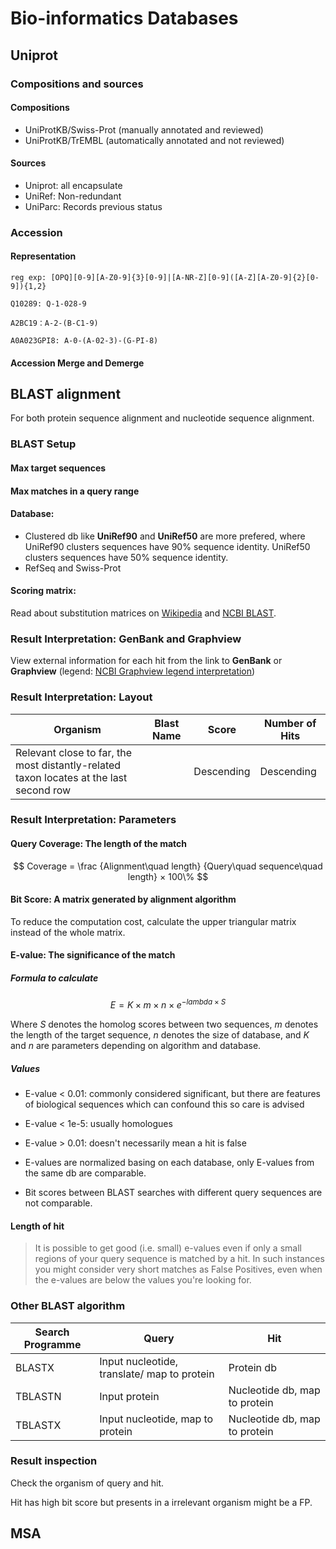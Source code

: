 # Bio-informatics Databases

## **Uniprot**

### Compositions and sources

#### Compositions

- UniProtKB/Swiss-Prot (manually annotated and reviewed)
- UniProtKB/TrEMBL (automatically annotated and not reviewed)

#### Sources

- Uniprot: all encapsulate
- UniRef: Non-redundant
- UniParc: Records previous status

### Accession

#### Representation

 `reg exp: [OPQ][0-9][A-Z0-9]{3}[0-9]|[A-NR-Z][0-9]([A-Z][A-Z0-9]{2}[0-9]){1,2}`

 `Q10289: Q-1-028-9`

 `A2BC19：A-2-(B-C1-9)`

 `A0A023GPI8: A-0-(A-02-3)-(G-PI-8)`

#### Accession Merge and Demerge

## **BLAST alignment**

For both protein sequence alignment and nucleotide sequence alignment.

### BLAST Setup

#### **Max target sequences**

#### **Max matches in a query range**

#### **Database:**

- Clustered db like **UniRef90** and **UniRef50** are more prefered, where UniRef90 clusters sequences have 90% sequence identity. UniRef50 clusters sequences have 50% sequence identity.
- RefSeq and Swiss-Prot

#### **Scoring matrix:**

Read about substitution matrices on [Wikipedia](https://en.wikipedia.org/wiki/Substitution_matrix) and [NCBI BLAST](https://www.ncbi.nlm.nih.gov/blast/html/sub_matrix.html).

### Result Interpretation: GenBank and Graphview

View external information for each hit from the link to **GenBank** or **Graphview** (legend: [NCBI Graphview legend interpretation](https://www.ncbi.nlm.nih.gov/tools/sviewer/legends/#anchor_8))

### Result Interpretation: Layout

|Organism|Blast Name|Score|Number of Hits|
|---|---|---|---|
|Relevant close to far, the most distantly-related taxon locates at the last second row| |Descending|Descending|

### Result Interpretation: Parameters

#### **Query Coverage**: The length of the match

$$
Coverage = \frac {Alignment\quad length} {Query\quad sequence\quad length} × 100\%
$$

#### **Bit Score:** A matrix generated by alignment algorithm

To reduce the computation cost, calculate the upper triangular matrix instead of the whole matrix.

#### **E-value:** The significance of the match

##### Formula to calculate

$$
E=K \times m \times n \times e^ {-lambda\times S}
$$

Where *S* denotes the homolog scores between two sequences, *m* denotes the length of the target sequence, *n* denotes the size of database, and *K* and *n* are parameters depending on algorithm and database.

##### Values

- E-value < 0.01: commonly considered significant, but there are features of biological sequences which can confound this so care is advised

- E-value < 1e-5: usually homologues

- E-value > 0.01: doesn't necessarily mean a hit is false

- E-values are normalized basing on each database, only E-values from the same db are comparable.

- Bit scores between BLAST searches with different query sequences are not comparable.

#### **Length of hit**

> It is possible to get good (i.e. small) e-values even if only a small regions of your query sequence is matched by a hit. In such instances you might consider very short matches as False Positives, even when the e-values are below the values you're looking for.

### Other BLAST algorithm

|Search Programme|Query|Hit|
|---|---|---|
|BLASTX|Input nucleotide, translate/ map to protein|Protein db|
|TBLASTN|Input protein|Nucleotide db, map to protein|
|TBLASTX|Input nucleotide, map to protein|Nucleotide db, map to protein|

### Result inspection

Check the organism of query and hit.

Hit has high bit score but presents in a irrelevant organism might be a FP.

## **MSA**
